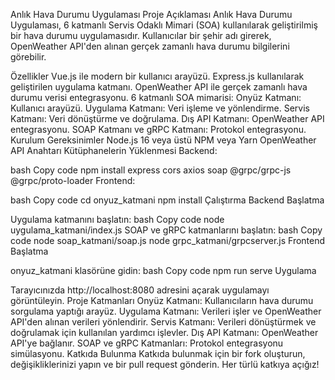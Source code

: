Anlık Hava Durumu Uygulaması
Proje Açıklaması
Anlık Hava Durumu Uygulaması, 6 katmanlı Servis Odaklı Mimari (SOA) kullanılarak geliştirilmiş bir hava durumu uygulamasıdır. Kullanıcılar bir şehir adı girerek, OpenWeather API'den alınan gerçek zamanlı hava durumu bilgilerini görebilir.

Özellikler
Vue.js ile modern bir kullanıcı arayüzü.
Express.js kullanılarak geliştirilen uygulama katmanı.
OpenWeather API ile gerçek zamanlı hava durumu verisi entegrasyonu.
6 katmanlı SOA mimarisi:
Onyüz Katmanı: Kullanıcı arayüzü.
Uygulama Katmanı: Veri işleme ve yönlendirme.
Servis Katmanı: Veri dönüştürme ve doğrulama.
Dış API Katmanı: OpenWeather API entegrasyonu.
SOAP Katmanı ve gRPC Katmanı: Protokol entegrasyonu.
Kurulum
Gereksinimler
Node.js 16 veya üstü
NPM veya Yarn
OpenWeather API Anahtarı
Kütüphanelerin Yüklenmesi
Backend:

bash
Copy code
npm install express cors axios soap @grpc/grpc-js @grpc/proto-loader
Frontend:

bash
Copy code
cd onyuz_katmani
npm install
Çalıştırma
Backend Başlatma

Uygulama katmanını başlatın:
bash
Copy code
node uygulama_katmani/index.js
SOAP ve gRPC katmanlarını başlatın:
bash
Copy code
node soap_katmani/soap.js
node grpc_katmani/grpcserver.js
Frontend Başlatma

onyuz_katmani klasörüne gidin:
bash
Copy code
npm run serve
Uygulama

Tarayıcınızda http://localhost:8080 adresini açarak uygulamayı görüntüleyin.
Proje Katmanları
Onyüz Katmanı: Kullanıcıların hava durumu sorgulama yaptığı arayüz.
Uygulama Katmanı: Verileri işler ve OpenWeather API'den alınan verileri yönlendirir.
Servis Katmanı: Verileri dönüştürmek ve doğrulamak için kullanılan yardımcı işlevler.
Dış API Katmanı: OpenWeather API'ye bağlanır.
SOAP ve gRPC Katmanları: Protokol entegrasyonu simülasyonu.
Katkıda Bulunma
Katkıda bulunmak için bir fork oluşturun, değişikliklerinizi yapın ve bir pull request gönderin. Her türlü katkıya açığız!
